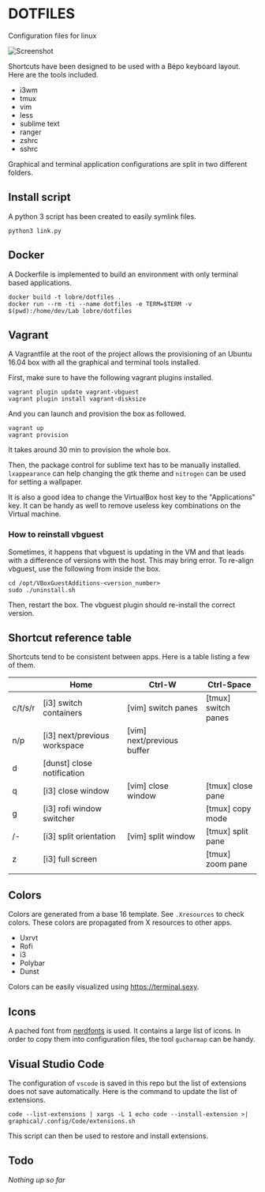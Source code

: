 # DOTFILES

Configuration files for linux

![Screenshot](https://github.com/lobre/dotfiles/raw/master/screenshot.png)

Shortcuts have been designed to be used with a Bépo keyboard layout. Here are the tools included.

 - i3wm
 - tmux
 - vim
 - less
 - sublime text
 - ranger
 - zshrc
 - sshrc

Graphical and terminal application configurations are split in two different folders.

## Install script

A python 3 script has been created to easily symlink files.

    python3 link.py

## Docker

A Dockerfile is implemented to build an environment with only terminal based applications.

    docker build -t lobre/dotfiles .
    docker run --rm -ti --name dotfiles -e TERM=$TERM -v $(pwd):/home/dev/Lab lobre/dotfiles

## Vagrant

A Vagrantfile at the root of the project allows the provisioning of an Ubuntu 16.04 box with all the graphical and terminal tools installed.

First, make sure to have the following vagrant plugins installed.

	vagrant plugin update vagrant-vbguest
	vagrant plugin install vagrant-disksize

And you can launch and provision the box as followed.

    vagrant up
    vagrant provision

It takes around 30 min to provision the whole box.

Then, the package control for sublime text has to be manually installed. `lxappearance` can help changing the gtk theme and `nitrogen` can be used for setting a wallpaper.

It is also a good idea to change the VirtualBox host key to the "Applications" key. It can be handy as well to remove useless key combinations on the Virtual machine.

### How to reinstall vbguest

Sometimes, it happens that vbguest is updating in the VM and that leads with a difference of versions with the host. This may bring error. To re-align vbguest, use the following from inside the box.

    cd /opt/VBoxGuestAdditions-<version_number>
    sudo ./uninstall.sh

Then, restart the box. The vbguest plugin should re-install the correct version.

## Shortcut reference table

Shortcuts tend to be consistent between apps. Here is a table listing a few of them.

|                            | Home                            | Ctrl-W                         | Ctrl-Space                     |
| -------------------------- | ------------------------------- | ------------------------------ | ------------------------------ |
| c/t/s/r                    | [i3] switch containers          | [vim] switch panes             | [tmux] switch panes            |
| n/p                        | [i3] next/previous workspace    | [vim] next/previous buffer     |                                |
| d                          | [dunst] close notification      |                                |                                |
| q                          | [i3] close window               | [vim] close window             | [tmux] close pane              |
| g                          | [i3] rofi window switcher       |                                | [tmux] copy mode               |
| /-                         | [i3] split orientation          | [vim] split window             | [tmux] split pane              |
| z                          | [i3] full screen                |                                | [tmux] zoom pane               |
|                            |                                 |                                |                                |

## Colors

Colors are generated from a base 16 template. See `.Xresources` to check colors. These colors are propagated from X resources to other apps.

 - Uxrvt
 - Rofi
 - i3
 - Polybar
 - Dunst

Colors can be easily visualized using https://terminal.sexy.

## Icons

A pached font from [nerdfonts](https://nerdfonts.com) is used. It contains a large list of icons. In order to copy them into configuration files, the tool `gucharmap` can be handy.

## Visual Studio Code

The configuration of `vscode` is saved in this repo but the list of extensions does not save automatically. Here is the command to update the list of extensions.

    code --list-extensions | xargs -L 1 echo code --install-extension >| graphical/.config/Code/extensions.sh

This script can then be used to restore and install extensions.

## Todo

*Nothing up so far*
